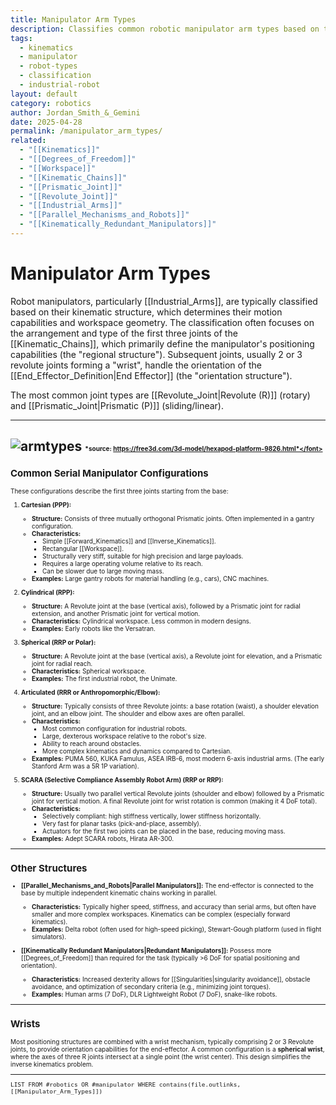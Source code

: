```yaml
---
title: Manipulator Arm Types
description: Classifies common robotic manipulator arm types based on their kinematic structure, primarily the first three joints determining positioning capabilities.
tags:
  - kinematics
  - manipulator
  - robot-types
  - classification
  - industrial-robot
layout: default
category: robotics
author: Jordan_Smith_&_Gemini
date: 2025-04-28
permalink: /manipulator_arm_types/
related:
  - "[[Kinematics]]"
  - "[[Degrees_of_Freedom]]"
  - "[[Workspace]]"
  - "[[Kinematic_Chains]]"
  - "[[Prismatic_Joint]]"
  - "[[Revolute_Joint]]"
  - "[[Industrial_Arms]]"
  - "[[Parallel_Mechanisms_and_Robots]]"
  - "[[Kinematically_Redundant_Manipulators]]"
---
```


# Manipulator Arm Types

Robot manipulators, particularly [[Industrial_Arms]], are typically classified based on their kinematic structure, which determines their motion capabilities and workspace geometry. The classification often focuses on the arrangement and type of the first three joints of the [[Kinematic_Chains]], which primarily define the manipulator's positioning capabilities (the "regional structure"). Subsequent joints, usually 2 or 3 revolute joints forming a "wrist", handle the orientation of the [[End_Effector_Definition|End Effector]] (the "orientation structure").

The most common joint types are [[Revolute_Joint|Revolute (R)]] (rotary) and [[Prismatic_Joint|Prismatic (P)]] (sliding/linear).

---
![armtypes](https://github.com/user-attachments/assets/78b10059-c7c0-4d0e-83d2-8d739a276f4a)
<font size=1>*source: https://free3d.com/3d-model/hexapod-platform-9826.html*</font>
---

## Common Serial Manipulator Configurations

These configurations describe the first three joints starting from the base:

1.  **Cartesian (PPP):**
    * **Structure:** Consists of three mutually orthogonal Prismatic joints. Often implemented in a gantry configuration.
    * **Characteristics:**
        * Simple [[Forward_Kinematics]] and [[Inverse_Kinematics]].
        * Rectangular [[Workspace]].
        * Structurally very stiff, suitable for high precision and large payloads.
        * Requires a large operating volume relative to its reach.
        * Can be slower due to large moving mass.
    * **Examples:** Large gantry robots for material handling (e.g., cars), CNC machines.

2.  **Cylindrical (RPP):**
    * **Structure:** A Revolute joint at the base (vertical axis), followed by a Prismatic joint for radial extension, and another Prismatic joint for vertical motion.
    * **Characteristics:** Cylindrical workspace. Less common in modern designs.
    * **Examples:** Early robots like the Versatran.

3.  **Spherical (RRP or Polar):**
    * **Structure:** A Revolute joint at the base (vertical axis), a Revolute joint for elevation, and a Prismatic joint for radial reach.
    * **Characteristics:** Spherical workspace.
    * **Examples:** The first industrial robot, the Unimate.

4.  **Articulated (RRR or Anthropomorphic/Elbow):**
    * **Structure:** Typically consists of three Revolute joints: a base rotation (waist), a shoulder elevation joint, and an elbow joint. The shoulder and elbow axes are often parallel.
    * **Characteristics:**
        * Most common configuration for industrial robots.
        * Large, dexterous workspace relative to the robot's size.
        * Ability to reach around obstacles.
        * More complex kinematics and dynamics compared to Cartesian.
    * **Examples:** PUMA 560, KUKA Famulus, ASEA IRB-6, most modern 6-axis industrial arms. (The early Stanford Arm was a 5R 1P variation).

5.  **SCARA (Selective Compliance Assembly Robot Arm) (RRP or RRP):**
    * **Structure:** Usually two parallel vertical Revolute joints (shoulder and elbow) followed by a Prismatic joint for vertical motion. A final Revolute joint for wrist rotation is common (making it 4 DoF total).
    * **Characteristics:**
        * Selectively compliant: high stiffness vertically, lower stiffness horizontally.
        * Very fast for planar tasks (pick-and-place, assembly).
        * Actuators for the first two joints can be placed in the base, reducing moving mass.
    * **Examples:** Adept SCARA robots, Hirata AR-300.

---

## Other Structures

* **[[Parallel_Mechanisms_and_Robots|Parallel Manipulators]]:** The end-effector is connected to the base by multiple independent kinematic chains working in parallel.
    * **Characteristics:** Typically higher speed, stiffness, and accuracy than serial arms, but often have smaller and more complex workspaces. Kinematics can be complex (especially forward kinematics).
    * **Examples:** Delta robot (often used for high-speed picking), Stewart-Gough platform (used in flight simulators).

* **[[Kinematically Redundant Manipulators|Redundant Manipulators]]:** Possess more [[Degrees_of_Freedom]] than required for the task (typically >6 DoF for spatial positioning and orientation).
    * **Characteristics:** Increased dexterity allows for [[Singularities|singularity avoidance]], obstacle avoidance, and optimization of secondary criteria (e.g., minimizing joint torques).
    * **Examples:** Human arms (7 DoF), DLR Lightweight Robot (7 DoF), snake-like robots.

---

## Wrists

Most positioning structures are combined with a wrist mechanism, typically comprising 2 or 3 Revolute joints, to provide orientation capabilities for the end-effector. A common configuration is a **spherical wrist**, where the axes of three R joints intersect at a single point (the wrist center). This design simplifies the inverse kinematics problem.

---
```dataview
LIST FROM #robotics OR #manipulator WHERE contains(file.outlinks, [[Manipulator_Arm_Types]])
